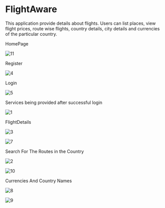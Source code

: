 # FlightAware

This application provide details about flights. Users can list places, view flight prices, route wise flights, country details, city details and currencies of the particular country.

HomePage

![11](https://user-images.githubusercontent.com/93468770/212815270-7aeebdd4-c99f-4591-a1d0-cf2e8bd1ed65.png)


Register

![4](https://user-images.githubusercontent.com/93468770/212814550-64fc6346-7c55-4db9-b51d-dee74389bbd1.png)



Login

![5](https://user-images.githubusercontent.com/93468770/212814348-b91b0022-4ceb-4a3b-896b-a4742cdceb61.png)


Services being provided after successful login

![1](https://user-images.githubusercontent.com/93468770/212814070-5fe0429c-81b5-41c9-9343-671a1024280b.png)


FlightDetails

![3](https://user-images.githubusercontent.com/93468770/212815762-e60f5c78-c1a7-419b-a18e-d321f82630fc.png)

![7](https://user-images.githubusercontent.com/93468770/212816029-2b867499-3163-4ce3-b105-68fe1b8a712f.png)


Search For The Routes in the Country

![2](https://user-images.githubusercontent.com/93468770/212816290-18d0f091-9a00-421b-97dc-f1bb9fdee3a2.png)

![10](https://user-images.githubusercontent.com/93468770/212816437-0d7a3fee-3b75-44db-a386-485a5a60b63a.png)


Currencies And Country Names

![8](https://user-images.githubusercontent.com/93468770/212816614-19b53efe-bf1f-485b-97fb-83498e21713e.png)

![9](https://user-images.githubusercontent.com/93468770/212816733-87e1b7da-e33c-478c-9635-aa6ef85ded20.png)
